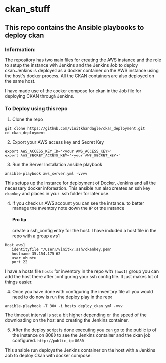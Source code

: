 # ckan_stuff
## This repo contains the Ansible playbooks to deploy ckan

### Information:
The repository has two main files for creating the AWS instance and the role to setup the instance with Jenkins and the Jenkins Job to deploy ckan.Jenkins is deployed as a docker container on the AWS instance using the host's docker process. 
All the CKAN containers are also deployed on the same host.

I have made use of the docker compose for ckan in the Job file for deploying CKAN through Jenkins.

### To Deploy using this repo

1. Clone the repo
```
git clone https://github.com/vinitkhandagle/ckan_deployment.git
cd ckan_deployment
```

2. Export your AWS access key and Secret Key
```
export AWS_ACCESS_KEY_ID='<your AWS_ACCESS_KEY>'
export AWS_SECRET_ACCESS_KEY='<your AWS_SECRET_KEY>'
```

3. Run the Server Installation ansible playbook
```
ansible-playbook aws_server.yml -vvvv
```
This setups up the instance for deployment of Docker, Jenkins and all the necessary docker information.
This ansible run also creates an ssh key `ckankey` and places in your .ssh folder for later use.

4. If you check ur AWS account you can see the instance. to better manage the inventory note down the IP of the instance
    #### Pro tip
    create a ssh_config entry for the host. I have included a host file in the repo with a group aws1
 ```
Host aws1
    identityfile "/Users/vinitk/.ssh/ckankey.pem"
    hostname 35.154.175.62
    user ubuntu
    port 22
```   
I have a hosts file `hosts` for inventory in the repo with `[aws1]` group you can add the host there after configuring your ssh config file. It just makes lot of things easier. 

4. Once you have done with configuring the inventory file all you would need to do now is run the deploy play in the repo
```
ansible-playbook -T 300 -i hosts deploy_ckan.yml -vvv
```
The timeout interval is set a bit higher depending on the speed of the downloading on the host and creating the Jenkins container.

5. After the deploy script is done executing you can go to the public ip of the instance on 8080 to see the Jenkins container and the ckan job configured. `http://public_ip:8080`

This ansible run deploys the Jenkins container on the host with a Jenkins Job to deploy Ckan with docker compose.

